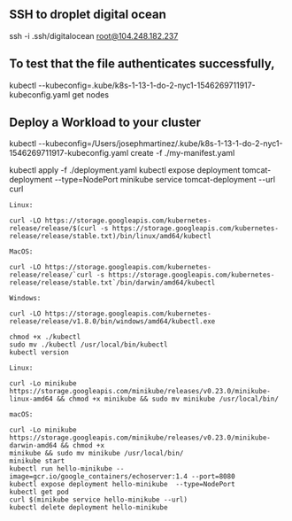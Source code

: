 ## SSH to droplet digital ocean
ssh -i .ssh/digitalocean root@104.248.182.237

## To test that the file authenticates successfully,
kubectl --kubeconfig=.kube/k8s-1-13-1-do-2-nyc1-1546269711917-kubeconfig.yaml get nodes

## Deploy a Workload to your cluster
kubectl --kubeconfig=/Users/josephmartinez/.kube/k8s-1-13-1-do-2-nyc1-1546269711917-kubeconfig.yaml create -f ./my-manifest.yaml

kubectl apply -f ./deployment.yaml
kubectl expose deployment tomcat-deployment --type=NodePort
minikube service tomcat-deployment --url
curl <URL>


```
Linux:

curl -LO https://storage.googleapis.com/kubernetes-release/release/$(curl -s https://storage.googleapis.com/kubernetes-release/release/stable.txt)/bin/linux/amd64/kubectl

MacOS:

curl -LO https://storage.googleapis.com/kubernetes-release/release/`curl -s https://storage.googleapis.com/kubernetes-release/release/stable.txt`/bin/darwin/amd64/kubectl

Windows:

curl -LO https://storage.googleapis.com/kubernetes-release/release/v1.8.0/bin/windows/amd64/kubectl.exe

chmod +x ./kubectl
sudo mv ./kubectl /usr/local/bin/kubectl
kubectl version

Linux:

curl -Lo minikube https://storage.googleapis.com/minikube/releases/v0.23.0/minikube-linux-amd64 && chmod +x minikube && sudo mv minikube /usr/local/bin/

macOS:

curl -Lo minikube https://storage.googleapis.com/minikube/releases/v0.23.0/minikube-darwin-amd64 && chmod +x
minikube && sudo mv minikube /usr/local/bin/
minikube start
kubectl run hello-minikube --image=gcr.io/google_containers/echoserver:1.4 --port=8080
kubectl expose deployment hello-minikube  --type=NodePort
kubectl get pod
curl $(minikube service hello-minikube --url)
kubectl delete deployment hello-minikube
```
